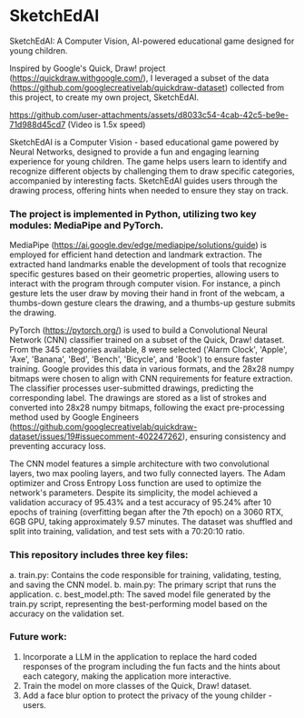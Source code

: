 # SketchEdAI
SketchEdAI: A Computer Vision, AI-powered educational game designed for young children.

Inspired by Google's Quick, Draw! project (https://quickdraw.withgoogle.com/), I leveraged a subset of the data (https://github.com/googlecreativelab/quickdraw-dataset) collected from this project, to create my own project, SketchEdAI.


https://github.com/user-attachments/assets/d8033c54-4cab-42c5-be9e-71d988d45cd7
(Video is 1.5x speed)




SketchEdAI is a Computer Vision - based educational game powered by Neural Networks, designed to provide a fun and engaging learning experience for young children. The game helps users learn to identify and recognize different objects by challenging them to draw specific categories, accompanied by interesting facts. SketchEdAI guides users through the drawing process, offering hints when needed to ensure they stay on track.


### The project is implemented in Python, utilizing two key modules: MediaPipe and PyTorch.

MediaPipe (https://ai.google.dev/edge/mediapipe/solutions/guide) is employed for efficient hand detection and landmark extraction. The extracted hand landmarks enable the development of tools that recognize specific gestures based on their geometric properties, allowing users to interact with the program through computer vision. For instance, a pinch gesture lets the user draw by moving their hand in front of the webcam, a thumbs-down gesture clears the drawing, and a thumbs-up gesture submits the drawing.

PyTorch (https://pytorch.org/) is used to build a Convolutional Neural Network (CNN) classifier trained on a subset of the Quick, Draw! dataset. From the 345 categories available, 8 were selected ('Alarm Clock', 'Apple', 'Axe', 'Banana', 'Bed', 'Bench', 'Bicycle', and 'Book') to ensure faster training. Google provides this data in various formats, and the 28x28 numpy bitmaps were chosen to align with CNN requirements for feature extraction. The classifier processes user-submitted drawings, predicting the corresponding label. The drawings are stored as a list of strokes and converted into 28x28 numpy bitmaps, following the exact pre-processing method used by Google Engineers (https://github.com/googlecreativelab/quickdraw-dataset/issues/19#issuecomment-402247262), ensuring consistency and preventing accuracy loss.

The CNN model features a simple architecture with two convolutional layers, two max pooling layers, and two fully connected layers. The Adam optimizer and Cross Entropy Loss function are used to optimize the network's parameters. Despite its simplicity, the model achieved a validation accuracy of 95.43% and a test accuracy of 95.24% after 10 epochs of training (overfitting began after the 7th epoch) on a 3060 RTX, 6GB GPU, taking approximately 9.57 minutes. The dataset was shuffled and split into training, validation, and test sets with a 70:20:10 ratio.


### This repository includes three key files:

a. train.py: Contains the code responsible for training, validating, testing, and saving the CNN model.
b. main.py: The primary script that runs the application.
c. best_model.pth: The saved model file generated by the train.py script, representing the best-performing model based on the accuracy on the validation set.

### Future work:
1) Incorporate a LLM in the application to replace the hard coded responses of the program including the fun facts and the hints about each category, making the application more interactive.
2) Train the model on more classes of the Quick, Draw! dataset.
3) Add a face blur option to protect the privacy of the young childer - users.

